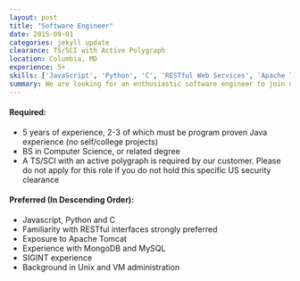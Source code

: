```yaml
---
layout: post
title: "Software Engineer"
date: 2015-09-01
categories: jekyll update
clearance: TS/SCI with Active Polygraph
location: Columbia, MD
experience: 5+
skills: ['JavaScript', 'Python', 'C', 'RESTful Web Services', 'Apache Tomcat', 'MongoDB', 'MySQL', 'Unix', 'VM Administration', 'SIGINT']
summary: We are looking for an enthusiastic software engineer to join us on a highly visible program doing new development (not O&M) in MD. This is an enterprise level project. The team is small and comprised of highly skilled developers.
---
```


#### Required:
* 5 years of experience, 2-3 of which must be program proven Java experience (no self/college projects)
* BS in Computer Science, or related degree
* A TS/SCI with an active polygraph is required by our customer. Please do not apply for this role if you do not hold this specific US security clearance

#### Preferred (In Descending Order):

* Javascript, Python and C
* Familiarity with RESTful interfaces strongly preferred
* Exposure to Apache Tomcat 
* Experience with MongoDB and MySQL
* SIGINT experience
* Background in Unix and VM administration

